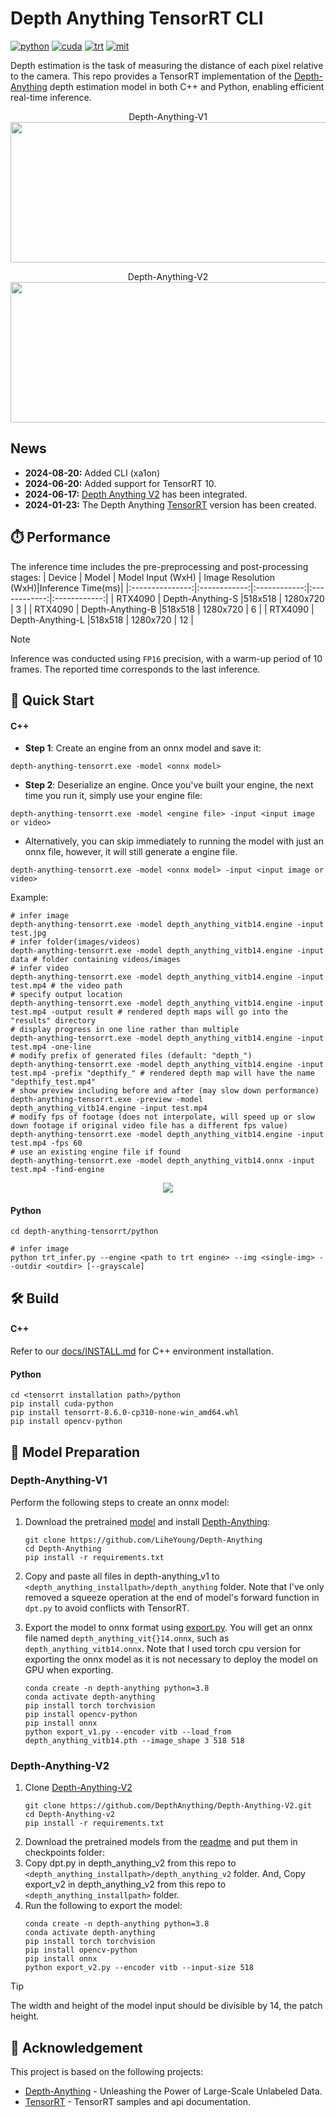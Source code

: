 <div align="left">

Depth Anything TensorRT CLI
===========================

[![python](https://img.shields.io/badge/python-3.10.12-green)](https://www.python.org/downloads/release/python-31012/)
[![cuda](https://img.shields.io/badge/cuda-11.8-green)](https://developer.nvidia.com/cuda-downloads)
[![trt](https://img.shields.io/badge/TRT-10.0-green)](https://developer.nvidia.com/tensorrt)
[![mit](https://img.shields.io/badge/license-MIT-blue)](https://github.com/spacewalk01/depth-anything-tensorrt/blob/main/LICENSE)

</div>

Depth estimation is the task of measuring the distance of each pixel relative to the camera. This repo provides a TensorRT implementation of the [Depth-Anything](https://github.com/LiheYoung/Depth-Anything) depth estimation model in both C++ and Python, enabling efficient real-time inference.

<p align="center">
  Depth-Anything-V1
  <img src="assets/davis_dolphins_result.gif" height="225px" width="720px" />
</p>
<p align="center">
  Depth-Anything-V2
  <img src="assets/ferris_wheel_result.gif" height="225px" width="720px" />
</p>



## News
* **2024-08-20:** Added CLI (xa1on)
* **2024-06-20:** Added support for TensorRT 10.
* **2024-06-17:** [Depth Anything V2](https://github.com/DepthAnything/Depth-Anything-V2) has been integrated.
* **2024-01-23:** The Depth Anything [TensorRT](https://github.com/spacewalk01/depth-anything-tensorrt) version has been created.
  
## ⏱️ Performance

The inference time includes the pre-preprocessing and post-processing stages:
| Device          | Model | Model Input (WxH) |  Image Resolution (WxH)|Inference Time(ms)|
|:---------------:|:------------:|:------------:|:------------:|:------------:|
| RTX4090        | Depth-Anything-S  |518x518  |  1280x720    | 3     |
| RTX4090        | Depth-Anything-B  |518x518  |  1280x720    | 6     |
| RTX4090        | Depth-Anything-L  |518x518  |  1280x720    | 12    |


> [!NOTE]
> Inference was conducted using `FP16` precision, with a warm-up period of 10 frames. The reported time corresponds to the last inference.

## 🚀 Quick Start

#### C++

- **Step 1**: Create an engine from an onnx model and save it:
``` shell
depth-anything-tensorrt.exe -model <onnx model>
```
- **Step 2**: Deserialize an engine. Once you've built your engine, the next time you run it, simply use your engine file:
``` shell
depth-anything-tensorrt.exe -model <engine file> -input <input image or video>
```
- Alternatively, you can skip immediately to running the model with just an onnx file, however, it will still generate a engine file.
``` shell
depth-anything-tensorrt.exe -model <onnx model> -input <input image or video>
```

Example:
``` shell
# infer image
depth-anything-tensorrt.exe -model depth_anything_vitb14.engine -input test.jpg
# infer folder(images/videos)
depth-anything-tensorrt.exe -model depth_anything_vitb14.engine -input data # folder containing videos/images
# infer video
depth-anything-tensorrt.exe -model depth_anything_vitb14.engine -input test.mp4 # the video path
# specify output location
depth-anything-tensorrt.exe -model depth_anything_vitb14.engine -input test.mp4 -output result # rendered depth maps will go into the "results" directory
# display progress in one line rather than multiple
depth-anything-tensorrt.exe -model depth_anything_vitb14.engine -input test.mp4 -one-line
# modify prefix of generated files (default: "depth_")
depth-anything-tensorrt.exe -model depth_anything_vitb14.engine -input test.mp4 -prefix "depthify_" # rendered depth map will have the name "depthify_test.mp4"
# show preview including before and after (may slow down performance)
depth-anything-tensorrt.exe -preview -model depth_anything_vitb14.engine -input test.mp4
# modify fps of footage (does not interpolate, will speed up or slow down footage if original video file has a different fps value)
depth-anything-tensorrt.exe -model depth_anything_vitb14.engine -input test.mp4 -fps 60
# use an existing engine file if found
depth-anything-tensorrt.exe -model depth_anything_vitb14.onnx -input test.mp4 -find-engine
```

<p align="center">
  <img src="assets/usage-example.png"/>
</p>

#### Python

```
cd depth-anything-tensorrt/python

# infer image
python trt_infer.py --engine <path to trt engine> --img <single-img> --outdir <outdir> [--grayscale]
```

## 🛠️ Build

#### C++

Refer to our [docs/INSTALL.md](https://github.com/spacewalk01/depth-anything-tensorrt/blob/main/docs/INSTALL.md) for C++ environment installation.

#### Python

``` shell
cd <tensorrt installation path>/python
pip install cuda-python
pip install tensorrt-8.6.0-cp310-none-win_amd64.whl
pip install opencv-python
``` 

## 🤖 Model Preparation
### Depth-Anything-V1
Perform the following steps to create an onnx model:

1. Download the pretrained [model](https://huggingface.co/spaces/LiheYoung/Depth-Anything/tree/main/checkpoints) and install [Depth-Anything](https://github.com/LiheYoung/Depth-Anything):
   ``` shell
   git clone https://github.com/LiheYoung/Depth-Anything
   cd Depth-Anything
   pip install -r requirements.txt
   ```

2. Copy and paste all files in depth-anything_v1 to `<depth_anything_installpath>/depth_anything` folder. Note that I've only removed a squeeze operation at the end of model's forward function in `dpt.py` to avoid conflicts with TensorRT.
3. Export the model to onnx format using [export.py](https://github.com/spacewalk01/depth-anything-tensorrt/blob/main/export.py). You will get an onnx file named `depth_anything_vit{}14.onnx`, such as `depth_anything_vitb14.onnx`. Note that I used torch cpu version for exporting the onnx model as it is not necessary to deploy the model on GPU when exporting.

    
    ``` shell
    conda create -n depth-anything python=3.8
    conda activate depth-anything
    pip install torch torchvision
    pip install opencv-python
    pip install onnx
    python export_v1.py --encoder vitb --load_from depth_anything_vitb14.pth --image_shape 3 518 518
    ```


### Depth-Anything-V2

1. Clone [Depth-Anything-V2](https://github.com/DepthAnything/Depth-Anything-V2.git) 
   ``` shell
   git clone https://github.com/DepthAnything/Depth-Anything-V2.git
   cd Depth-Anything-v2
   pip install -r requirements.txt
   ```
2. Download the pretrained models from the [readme](https://github.com/DepthAnything/Depth-Anything-V2.git) and put them in checkpoints folder:
3. Copy dpt.py in depth_anything_v2 from this repo to `<depth_anything_installpath>/depth_anything_v2` folder. And, Copy export_v2 in depth_anything_v2 from this repo to `<depth_anything_installpath>` folder.
4. Run the following to export the model:
    ``` shell
    conda create -n depth-anything python=3.8
    conda activate depth-anything
    pip install torch torchvision
    pip install opencv-python
    pip install onnx
    python export_v2.py --encoder vitb --input-size 518
    ```

> [!TIP]
> The width and height of the model input should be divisible by 14, the patch height.


## 👏 Acknowledgement

This project is based on the following projects:
- [Depth-Anything](https://github.com/LiheYoung/Depth-Anything) - Unleashing the Power of Large-Scale Unlabeled Data.
- [TensorRT](https://github.com/NVIDIA/TensorRT/tree/release/8.6/samples) - TensorRT samples and api documentation.
